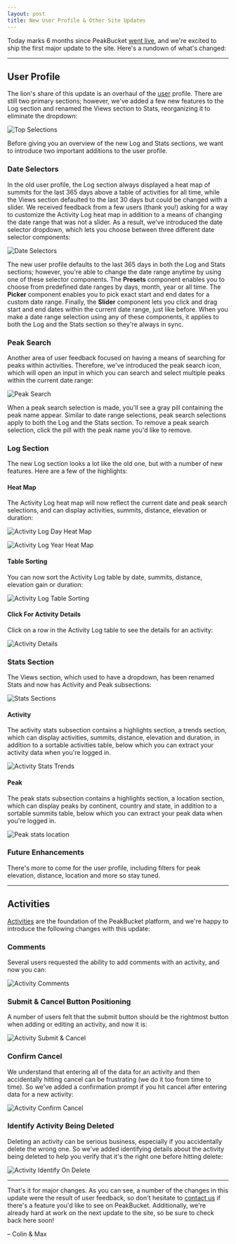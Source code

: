 ```yaml
---
layout: post
title: New User Profile & Other Site Updates
---
```


Today marks 6 months since PeakBucket <a href="http://blog.peakbucket.com/hello-world" target="_parent">went live</a>, and we're excited to ship the first major update to the site. Here's a rundown of what's changed:

- - -

## User Profile

The lion's share of this update is an overhaul of the <a href="http://www.peakbucket.com/users" target="_parent">user</a> profile. There are still two primary sections; however, we've added a few new features to the Log section and renamed the Views section to Stats, reorganizing it to eliminate the dropdown:

![Top Selections](/images/new_user_profile/top_selections.jpg "Old vs. new user profile selections")

Before giving you an overview of the new Log and Stats sections, we want to introduce two important additions to the user profile.

### Date Selectors

In the old user profile, the Log section always displayed a heat map of summits for the last 365 days above a table of activities for all time, while the Views section defaulted to the last 30 days but could be changed with a slider. We received feedback from a few users (thank you!) asking for a way to customize the Activity Log heat map in addition to a means of changing the date range that was not a slider. As a result, we've introduced the date selector dropdown, which lets you choose between three different date selector components:

![Date Selectors](/images/new_user_profile/date_selectors.jpg "Date selector dropdown and components")

The new user profile defaults to the last 365 days in both the Log and Stats sections; however, you're able to change the date range anytime by using one of these selector components. The **Presets** component enables you to choose from predefined date ranges by days, month, year or all time. The **Picker** component enables you to pick exact start and end dates for a custom date range. Finally, the **Slider** component lets you click and drag start and end dates within the current date range, just like before. When you make a date range selection using any of these components, it applies to both the Log and the Stats section so they're always in sync.

### Peak Search

Another area of user feedback focused on having a means of searching for peaks within activities. Therefore, we've introduced the peak search icon, which will open an input in which you can search and select multiple peaks within the current date range:

![Peak Search](/images/new_user_profile/peak_search.jpg "Peak search input and selections")

When a peak search selection is made, you'll see a gray pill containing the peak name appear. Similar to date range selections, peak search selections apply to both the Log and the Stats section. To remove a peak search selection, click the pill with the peak name you'd like to remove.

### Log Section

The new Log section looks a lot like the old one, but with a number of new features. Here are a few of the highlights:

#### Heat Map

The Activity Log heat map will now reflect the current date and peak search selections, and can display activities, summits, distance, elevation or duration:

![Activity Log Day Heat Map](/images/new_user_profile/activity_log_heat_map_days.jpg "Activity log heat map by day for the last 365 days")

![Activity Log Year Heat Map](/images/new_user_profile/activity_log_heat_map_years.jpg "Activity log heat map by year for all time")

#### Table Sorting

You can now sort the Activity Log table by date, summits, distance, elevation gain or duration:

![Activity Log Table Sorting](/images/new_user_profile/activity_log_table_sorting.jpg "Activity log table sorting")

#### Click For Activity Details

Click on a row in the Activity Log table to see the details for an activity:

![Activity Details](/images/new_user_profile/activity_click_details.jpg "Activity details")

### Stats Section

The Views section, which used to have a dropdown, has been renamed Stats and now has Activity and Peak subsections:

![Stats Sections](/images/new_user_profile/stats_sections.jpg "Activity and peak stats sections")

#### Activity

The activity stats subsection contains a highlights section, a trends section, which can display activities, summits, distance, elevation and duration, in addition to a sortable activities table, below which you can extract your activity data when you're logged in.

![Activity Stats Trends](/images/new_user_profile/activity_stats_trends.jpg "Activity stats trends")

#### Peak

The peak stats subsection contains a highlights section, a location section, which can display peaks by continent, country and state, in addition to a sortable summits table, below which you can extract your peak data when you're logged in.

![Peak stats location](/images/new_user_profile/peak_stats_location.jpg "Peak stats location")

### Future Enhancements

There's more to come for the user profile, including filters for peak elevation, distance, location and more so stay tuned.

- - -

## Activities

<a href="https://peakbucket.com/faq#what-is-an-activity" target="_parent">Activities</a> are the foundation of the PeakBucket platform, and we're happy to introduce the following changes with this update:

### Comments

Several users requested the ability to add comments with an activity, and now you can:

![Activity Comments](/images/new_user_profile/activity_comments.jpg "Activity comments")

### Submit & Cancel Button Positioning

A number of users felt that the submit button should be the rightmost button when adding or editing an activity, and now it is:

![Activity Submit & Cancel](/images/new_user_profile/activity_submit_cancel_buttons.jpg "Activity sumbit and cancel button positioning")

### Confirm Cancel

We understand that entering all of the data for an activity and then accidentally hitting cancel can be frustrating (we do it too from time to time). So we've added a confirmation prompt if you hit cancel after entering data for a new activity:

![Activity Confirm Cancel](/images/new_user_profile/activity_confirm_cancel.jpg "Activity confirm cancel")

### Identify Activity Being Deleted

Deleting an activity can be serious business, especially if you accidentally delete the wrong one. So we've added identifying details about the activity being deleted to help you verify that it's the right one before hitting delete:

![Activity Identify On Delete](/images/new_user_profile/activity_identify_on_delete.jpg "Identify activity being deleted")

- - -

That's it for major changes. As you can see, a number of the changes in this update were the result of user feedback, so don't hesitate to <a href="https://peakbucket.com/contact" target="_parent">contact us</a> if there's a feature you'd like to see on PeakBucket. Additionally, we're already hard at work on the next update to the site, so be sure to check back here soon!

– Colin & Max
